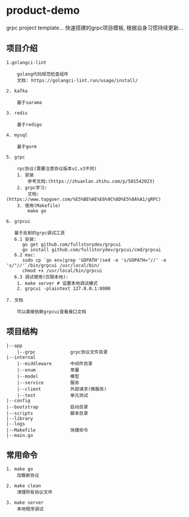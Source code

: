 # product-demo
grpc project template...
快速搭建的grpc项目模板, 根据自身习惯持续更新...

## 项目介绍
    
    1.golangci-lint
        
        golang代码规范检查组件
        文档: https://golangci-lint.run/usage/install/
        
    2. kafka
        
        基于sarama
        
    3. redis
    
        基于redigo
        
    4. mysql
        
        基于gorm
        
    5. grpc
    
        rpc协议(需要注意协议版本v2,v3不同)
        1. 安装
            参考文档:(https://zhuanlan.zhihu.com/p/501542023)
        2. grpc学习:
            文档: (https://www.topgoer.com/%E5%BE%AE%E6%9C%8D%E5%8A%A1/gRPC)
        3. 使用(Makefile)
            make go
        
    6. grpcui
    
       基于反射的grpc调试工具
       6.1 安装:
          go get github.com/fullstorydev/grpcui
          go install github.com/fullstorydev/grpcui/cmd/grpcui
       6.2 mac:
          sudo cp `go env|grep 'GOPATH'|sed -e 's/GOPATH="//' -e 's/"//'`/bin/grpcui /usr/local/bin/
          chmod +x /usr/local/bin/grpcui 
       6.3 调试使用(仅限本地):
        1. make server # 设置本地调试模式
        2. grpcui -plaintext 127.0.0.1:8000
    
    7. 文档
        
        可以直接依赖grpcui查看接口文档
## 项目结构

    |--app         
        |--grpc             grpc协议文件目录
    |--internal
        |--middleware       中间件目录
        |--enum             常量
        |--model            模型
        |--service          服务
        |--client           外部请求(微服务)
        |--test             单元测试
    |--config
    |--bootstrap            启动目录
    |--scripts              脚本目录
    |--library
    |--logs
    |--Makefile             快捷命令
    |--main.go

## 常用命令
    1. make go
        加载新协议

    2. make clean
        清理所有协议文件

    3. make server
        本地程序调试
